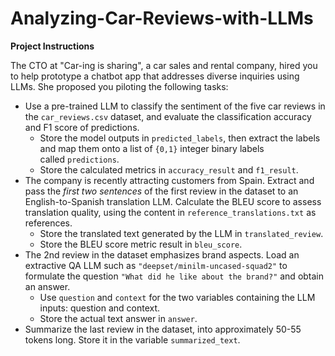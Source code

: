# Analyzing-Car-Reviews-with-LLMs

**Project Instructions**

The CTO at "Car-ing is sharing", a car sales and rental company, hired you to help prototype a chatbot app that addresses diverse inquiries using LLMs. She proposed you piloting the following tasks:

- Use a pre-trained LLM to classify the sentiment of the five car reviews in the `car_reviews.csv` dataset, and evaluate the classification accuracy and F1 score of predictions.
    - Store the model outputs in `predicted_labels`, then extract the labels and map them onto a list of `{0,1}` integer binary labels called `predictions`.
    - Store the calculated metrics in `accuracy_result` and `f1_result`.
- The company is recently attracting customers from Spain. Extract and pass the *first two sentences* of the first review in the dataset to an English-to-Spanish translation LLM. Calculate the BLEU score to assess translation quality, using the content in `reference_translations.txt` as references.
    - Store the translated text generated by the LLM in `translated_review`.
    - Store the BLEU score metric result in `bleu_score`.
- The 2nd review in the dataset emphasizes brand aspects. Load an extractive QA LLM such as `"deepset/minilm-uncased-squad2"` to formulate the question `"What did he like about the brand?"` and obtain an answer.
    - Use `question` and `context` for the two variables containing the LLM inputs: question and context.
    - Store the actual text answer in `answer`.
- Summarize the last review in the dataset, into approximately 50-55 tokens long. Store it in the variable `summarized_text`.
